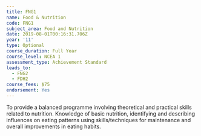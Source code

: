 ```yaml
---
title: FNG1
name: Food & Nutrition
code: FNG1
subject_area: Food and Nutrition
date: 2019-08-01T00:16:31.706Z
year: '11'
type: Optional
course_duration: Full Year
course_level: NCEA 1
assessment_type: Achievement Standard
leads_to:
  - FNG2
  - FDH2
course_fees: $75
endorsement: Yes
---
```

To provide a balanced programme involving theoretical and practical skills related to nutrition. Knowledge of basic nutrition, identifying and describing influences on eating patterns using skills/techniques for maintenance and overall improvements in eating habits.

